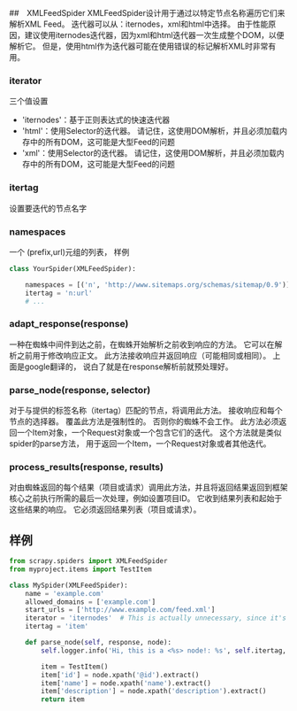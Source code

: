 ##　XMLFeedSpider
XMLFeedSpider设计用于通过以特定节点名称遍历它们来解析XML Feed。 迭代器可以从：iternodes，xml和html中选择。 由于性能原因，建议使用iternodes迭代器，因为xml和html迭代器一次生成整个DOM，以便解析它。 但是，使用html作为迭代器可能在使用错误的标记解析XML时非常有用。
### iterator
三个值设置
* 'iternodes'：基于正则表达式的快速迭代器
* 'html'：使用Selector的迭代器。 请记住，这使用DOM解析，并且必须加载内存中的所有DOM，这可能是大型Feed的问题
* 'xml'：使用Selector的迭代器。 请记住，这使用DOM解析，并且必须加载内存中的所有DOM，这可能是大型Feed的问题

### itertag 
设置要迭代的节点名字

### namespaces
一个 (prefix,url)元组的列表，
样例
```python
class YourSpider(XMLFeedSpider):

    namespaces = [('n', 'http://www.sitemaps.org/schemas/sitemap/0.9')]
    itertag = 'n:url'
    # ...
```
###  adapt_response(response)
一种在蜘蛛中间件到达之前，在蜘蛛开始解析之前收到响应的方法。 它可以在解析之前用于修改响应正文。 此方法接收响应并返回响应（可能相同或相同）。
上面是google翻译的， 说白了就是在response解析前就预处理好。
### parse_node(response, selector)
对于与提供的标签名称（itertag）匹配的节点，将调用此方法。 接收响应和每个节点的选择器。 覆盖此方法是强制性的。 否则你的蜘蛛不会工作。 此方法必须返回一个Item对象，一个Request对象或一个包含它们的迭代。
这个方法就是类似spider的parse方法， 用于返回一个Item，一个Request对象或者其他迭代。
### process_results(response, results)
对由蜘蛛返回的每个结果（项目或请求）调用此方法，并且将返回结果返回到框架核心之前执行所需的最后一次处理，例如设置项目ID。 它收到结果列表和起始于这些结果的响应。 它必须返回结果列表（项目或请求）。
## 样例
```python
from scrapy.spiders import XMLFeedSpider
from myproject.items import TestItem

class MySpider(XMLFeedSpider):
    name = 'example.com'
    allowed_domains = ['example.com']
    start_urls = ['http://www.example.com/feed.xml']
    iterator = 'iternodes'  # This is actually unnecessary, since it's the default value
    itertag = 'item'

    def parse_node(self, response, node):
        self.logger.info('Hi, this is a <%s> node!: %s', self.itertag, ''.join(node.extract()))

        item = TestItem()
        item['id'] = node.xpath('@id').extract()
        item['name'] = node.xpath('name').extract()
        item['description'] = node.xpath('description').extract()
        return item
```
